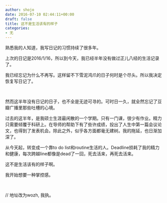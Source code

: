 ```yaml
---
author: shojo
date: 2016-07-10 02:44:11+00:00
draft: false
title: 这不是生活该有的样子
categories:
- 无
---
```


熟悉我的人知道，我写日记的习惯持续了很多年。

上次的日记是2016/1/16，所以到今天，我已经半年没有做过正儿八经的生活记录了。

我已经忘记为什么不再写。这样留不下雪泥鸿爪的日子何时是个尽头。所以我决定恢复写日记了。

 

然而这半年没有日记的日子，也不全是无迹可寻的。可时日一久，就全然忘记了豆瓣广播里那些吐槽的心境。

过去的这半年，是我硕士生涯最闲散的一个学期。只有一门课，很少有作业。精力只需要倾覆于科研上。在导师的帮助下有了些许成绩，投出了人生中第一篇会议论文，也得到了发表机会。除此之外，似乎各方面都毫无建树。我的拖延，也日渐加深了。

从今天起，转变成一个靠to do list和routine生活的人。Deadline损耗了我的精力和健康，每次跨越line都像是dead了一回，死去活来，再死去活来。

这不是生活该有的样子啊。

我开始想要一种掌控感。

 

// 地址改为wozh, 我执。

 
